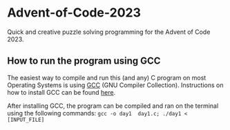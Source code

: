# Advent-of-Code-2023
Quick and creative puzzle solving programming for the Advent of Code 2023.

## How to run the program using GCC
The easiest way to compile and run this (and any) C program on most Operating Systems is using [GCC](https://gcc.gnu.org) (GNU Compiler Collection). Instructions on how to install GCC can be found [here](https://gcc.gnu.org/install/index.html).

After installing GCC, the program can be compiled and ran on the terminal using the following commands:
`gcc -o day1  day1.c; ./day1 < [INPUT_FILE]`
